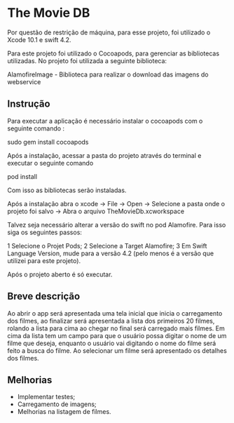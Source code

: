 # The Movie DB

Por questão de restrição de máquina, para esse projeto, foi utilizado o Xcode 10.1 e swift 4.2.

Para este projeto foi utilizado o Cocoapods, para gerenciar as bibliotecas utilizadas. No projeto foi utilizada a seguinte biblioteca:

AlamofireImage - Biblioteca para realizar o download das imagens do webservice

## Instrução

Para executar a aplicação é necessário instalar o cocoapods com o seguinte comando :

sudo gem install cocoapods

Após a instalação, acessar a pasta do projeto através do terminal e executar o seguinte comando

pod install

Com isso as bibliotecas serão instaladas.

Após a instalação abra o xcode -> File -> Open -> Selecione a pasta onde o projeto foi salvo -> Abra o arquivo TheMovieDb.xcworkspace

Talvez seja necessário alterar a versão do swift no pod Alamofire. Para isso siga os seguintes passos:

  1 Selecione o Projet Pods;
  2 Selecione a Target Alamofire;
  3 Em Swift Language Version, mude para a versão 4.2 (pelo menos é a versão que utilizei para este projeto).

Após o projeto aberto é só executar.

## Breve descrição

Ao abrir o app será apresentada uma tela inicial que inicia o carregamento dos filmes, ao finalizar será apresentada a lista dos primeiros 20 filmes, rolando a lista para cima ao chegar no final será carregado mais filmes. Em cima da lista tem um campo para que o usuário possa digitar o nome de um filme que deseja, enquanto o usuário vai digitando o nome do filme será feito a busca do filme. Ao selecionar um filme será apresentado os detalhes dos filmes.

## Melhorias

- Implementar testes;
- Carregamento de imagens;
- Melhorias na listagem de filmes.
